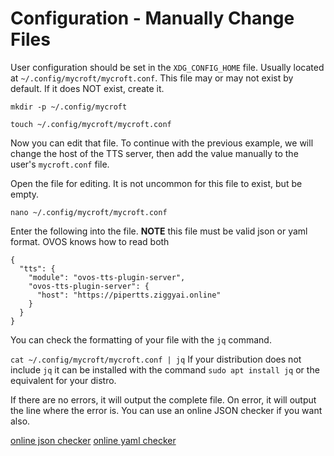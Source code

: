 # Configuration - Manually Change Files
User configuration should be set in the `XDG_CONFIG_HOME` file.  Usually located at `~/.config/mycroft/mycroft.conf`.  This file may or may not exist by default.  If it does NOT exist, create it.

`mkdir -p ~/.config/mycroft`

`touch ~/.config/mycroft/mycroft.conf`

Now you can edit that file.  To continue with the previous example, we will change the host of the TTS server, then add the value manually to the user's `mycroft.conf` file.

Open the file for editing.  It is not uncommon for this file to exist, but be empty.

`nano ~/.config/mycroft/mycroft.conf`

Enter the following into the file.  **NOTE** this file must be valid json or yaml format.  OVOS knows how to read both


```
{
  "tts": {
    "module": "ovos-tts-plugin-server",
    "ovos-tts-plugin-server": {
      "host": "https://pipertts.ziggyai.online"
    }
  }
}
```

You can check the formatting of your file with the `jq` command.

`cat ~/.config/mycroft/mycroft.conf | jq`
If your distribution does not include `jq` it can be installed with the command `sudo apt install jq` or the equivalent for your distro.

If there are no errors, it will output the complete file.  On error, it will output the line where the error is.  You can use an online JSON checker if you want also.

[online json checker](https://jsonlint.com/)
[online yaml checker](https://www.yamllint.com/)
